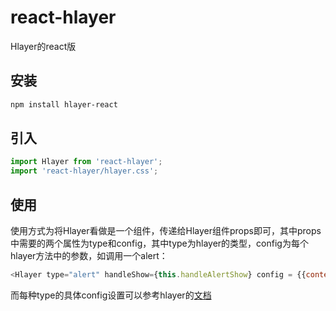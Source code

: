 # react-hlayer
Hlayer的react版

## 安装
```sh
npm install hlayer-react
```

## 引入

```javascript
import Hlayer from 'react-hlayer';
import 'react-hlayer/hlayer.css';
```

## 使用
使用方式为将Hlayer看做是一个组件，传递给Hlayer组件props即可，其中props中需要的两个属性为type和config，其中type为hlayer的类型，config为每个hlayer方法中的参数，如调用一个alert：
```js
<Hlayer type="alert" handleShow={this.handleAlertShow} config = {{contentBg: '#982a2a' ,contentColor:"#fff" ,animateType:4, position: 0, shadow: false, text:'你帅吗', btns: ['帅','很帅'],confirmBtn:false, time: 400000, icon:4,}}/>
```

而每种type的具体config设置可以参考hlayer的[文档](https://github.com/huruji/Hlayer)